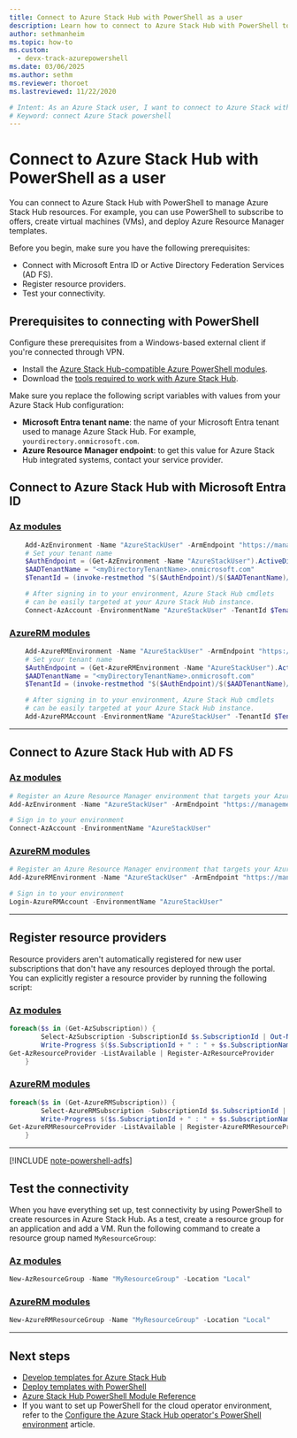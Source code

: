```yaml
---
title: Connect to Azure Stack Hub with PowerShell as a user 
description: Learn how to connect to Azure Stack Hub with PowerShell to use the interactive prompt or write scripts.
author: sethmanheim
ms.topic: how-to
ms.custom:
  - devx-track-azurepowershell
ms.date: 03/06/2025
ms.author: sethm
ms.reviewer: thoroet
ms.lastreviewed: 11/22/2020

# Intent: As an Azure Stack user, I want to connect to Azure Stack with PowerShell so that I can use interactive prompt or write scripts to create and manage resources.
# Keyword: connect Azure Stack powershell
---
```



# Connect to Azure Stack Hub with PowerShell as a user

You can connect to Azure Stack Hub with PowerShell to manage Azure Stack Hub resources. For example, you can use PowerShell to subscribe to offers, create virtual machines (VMs), and deploy Azure Resource Manager templates.

Before you begin, make sure you have the following prerequisites:

- Connect with Microsoft Entra ID or Active Directory Federation Services (AD FS).
- Register resource providers.
- Test your connectivity.

## Prerequisites to connecting with PowerShell

Configure these prerequisites from a Windows-based external client if you're connected through VPN.

- Install the [Azure Stack Hub-compatible Azure PowerShell modules](../operator/powershell-install-az-module.md).
- Download the [tools required to work with Azure Stack Hub](../operator/azure-stack-powershell-download.md).

Make sure you replace the following script variables with values from your Azure Stack Hub configuration:

- **Microsoft Entra tenant name**: the name of your Microsoft Entra tenant used to manage Azure Stack Hub. For example, `yourdirectory.onmicrosoft.com`.
- **Azure Resource Manager endpoint**: to get this value for Azure Stack Hub integrated systems, contact your service provider.

<a name='connect-to-azure-stack-hub-with-azure-ad'></a>

## Connect to Azure Stack Hub with Microsoft Entra ID

### [Az modules](#tab/az1)

```powershell  
    Add-AzEnvironment -Name "AzureStackUser" -ArmEndpoint "https://management.local.azurestack.external"
    # Set your tenant name
    $AuthEndpoint = (Get-AzEnvironment -Name "AzureStackUser").ActiveDirectoryAuthority.TrimEnd('/')
    $AADTenantName = "<myDirectoryTenantName>.onmicrosoft.com"
    $TenantId = (invoke-restmethod "$($AuthEndpoint)/$($AADTenantName)/.well-known/openid-configuration").issuer.TrimEnd('/').Split('/')[-1]

    # After signing in to your environment, Azure Stack Hub cmdlets
    # can be easily targeted at your Azure Stack Hub instance.
    Connect-AzAccount -EnvironmentName "AzureStackUser" -TenantId $TenantId
```

### [AzureRM modules](#tab/azurerm1)

```powershell  
    Add-AzureRMEnvironment -Name "AzureStackUser" -ArmEndpoint "https://management.local.azurestack.external"
    # Set your tenant name
    $AuthEndpoint = (Get-AzureRMEnvironment -Name "AzureStackUser").ActiveDirectoryAuthority.TrimEnd('/')
    $AADTenantName = "<myDirectoryTenantName>.onmicrosoft.com"
    $TenantId = (invoke-restmethod "$($AuthEndpoint)/$($AADTenantName)/.well-known/openid-configuration").issuer.TrimEnd('/').Split('/')[-1]

    # After signing in to your environment, Azure Stack Hub cmdlets
    # can be easily targeted at your Azure Stack Hub instance.
    Add-AzureRMAccount -EnvironmentName "AzureStackUser" -TenantId $TenantId
```

---

## Connect to Azure Stack Hub with AD FS

### [Az modules](#tab/az2)

  ```powershell  
  # Register an Azure Resource Manager environment that targets your Azure Stack Hub instance
  Add-AzEnvironment -Name "AzureStackUser" -ArmEndpoint "https://management.local.azurestack.external"

  # Sign in to your environment
  Connect-AzAccount -EnvironmentName "AzureStackUser"
  ```

### [AzureRM modules](#tab/azurerm2)

  ```powershell  
  # Register an Azure Resource Manager environment that targets your Azure Stack Hub instance
  Add-AzureRMEnvironment -Name "AzureStackUser" -ArmEndpoint "https://management.local.azurestack.external"

  # Sign in to your environment
  Login-AzureRMAccount -EnvironmentName "AzureStackUser"
  ```

---

## Register resource providers

Resource providers aren't automatically registered for new user subscriptions that don't have any resources deployed through the portal. You can explicitly register a resource provider by running the following script:

### [Az modules](#tab/az3)

```powershell  
foreach($s in (Get-AzSubscription)) {
        Select-AzSubscription -SubscriptionId $s.SubscriptionId | Out-Null
        Write-Progress $($s.SubscriptionId + " : " + $s.SubscriptionName)
Get-AzResourceProvider -ListAvailable | Register-AzResourceProvider
    }
```

### [AzureRM modules](#tab/azurerm3)

```powershell  
foreach($s in (Get-AzureRMSubscription)) {
        Select-AzureRMSubscription -SubscriptionId $s.SubscriptionId | Out-Null
        Write-Progress $($s.SubscriptionId + " : " + $s.SubscriptionName)
Get-AzureRMResourceProvider -ListAvailable | Register-AzureRMResourceProvider
    }
```

---

[!INCLUDE [note-powershell-adfs](../includes/note-powershell-adfs.md)]

## Test the connectivity

When you have everything set up, test connectivity by using PowerShell to create resources in Azure Stack Hub. As a test, create a resource group for an application and add a VM. Run the following command to create a resource group named `MyResourceGroup`:

### [Az modules](#tab/az4)

```powershell  
New-AzResourceGroup -Name "MyResourceGroup" -Location "Local"
```

### [AzureRM modules](#tab/azurerm4)

```powershell  
New-AzureRMResourceGroup -Name "MyResourceGroup" -Location "Local"
```

---

## Next steps

- [Develop templates for Azure Stack Hub](azure-stack-develop-templates.md)
- [Deploy templates with PowerShell](azure-stack-deploy-template-powershell.md)
- [Azure Stack Hub PowerShell Module Reference](/powershell/azurestackhub/overview)
- If you want to set up PowerShell for the cloud operator environment, refer to the [Configure the Azure Stack Hub operator's PowerShell environment](../operator/azure-stack-powershell-configure-admin.md) article.
